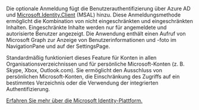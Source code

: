 ﻿Die optionale Anmeldung fügt die Benutzerauthentifizierung über Azure AD und [Microsoft.Identity.Client](https://www.nuget.org/packages/Microsoft.Identity.Client) (MSAL) hinzu. 
Diese Anmeldungsmethode ermöglicht die Kombination von nicht eingeschränkten und eingeschränkten Inhalten. Eingeschränkte Inhalte werden nur für angemeldete und autorisierte Benutzer angezeigt.
Die Anwendung enthält einen Aufruf von Microsoft Graph zur Anzeige von Benutzerinformationen und -foto im NavigationPane und auf der SettingsPage.

Standardmäßig funktioniert dieses Feature für Konten in allen Organisationsverzeichnissen und für persönliche Microsoft-Konten (z. B. Skype, Xbox, Outlook.com). Sie ermöglicht den Ausschluss von persönlichen Microsoft-Konten, die Einschränkung des Zugriffs auf ein bestimmtes Verzeichnis oder die Verwendung der integrierten Authentifizierung.

[Erfahren Sie mehr über die Microsoft Identity-Plattform.](https://docs.microsoft.com/azure/active-directory/develop/v2-overview)
